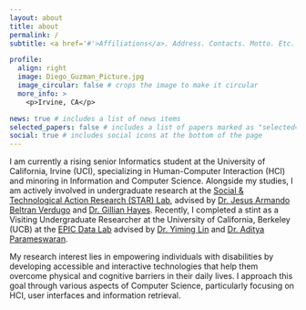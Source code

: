 ```yaml
---
layout: about
title: about
permalink: /
subtitle: <a href='#'>Affiliations</a>. Address. Contacts. Motto. Etc.

profile:
  align: right
  image: Diego_Guzman_Picture.jpg
  image_circular: false # crops the image to make it circular
  more_info: >
    <p>Irvine, CA</p>

news: true # includes a list of news items
selected_papers: false # includes a list of papers marked as "selected={true}"
social: true # includes social icons at the bottom of the page
---
```


I am currently a rising senior Informatics student at the University of California, Irvine (UCI), specializing in Human-Computer Interaction (HCI) and minoring in Information and Computer Science. Alongside my studies, I am actively involved in undergraduate research at the [Social & Technological Action Research (STAR) Lab](https://www.star-uci.org/), advised by [Dr. Jesus Armando Beltran Verdugo](https://www.linkedin.com/in/abeltran23/) and [Dr. Gillian Hayes](https://www.gillianhayes.com/). Recently, I completed a stint as a Visiting Undergraduate Researcher at the University of California, Berkeley (UCB) at the [EPIC Data Lab](https://epic.berkeley.edu/) advised by [Dr. Yiming Lin](https://yiminglin18.com/) and [Dr. Aditya Parameswaran](https://people.eecs.berkeley.edu/~adityagp/). 

My research interest lies in empowering individuals with disabilities by developing accessible and interactive technologies that help them overcome physical and cognitive barriers in their daily lives. I approach this goal through various aspects of Computer Science, particularly focusing on HCI, user interfaces and information retrieval.
